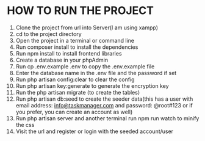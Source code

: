 

# HOW TO RUN THE PROJECT

1. Clone the project from url into Server(I am using xampp)
2. cd to the project directory
3. Open the project in a terminal or command line
4. Run composer install to install the dependencies
5. Run npm install to install frontend libraries
6. Create a database in your phpAdmin
7. Run cp .env.example .env to copy the .env.example file
8. Enter the database name in the .env file and the password if set
9. Run php artisan config:clear to clear the config
10. Run php artisan key:generate to generate the encryption key
11. Run the php artisan migrate (to create the tables)
12. Run php artisan db:seed to create the seeder data(this has a user with email address: info@taskmanager.com and password: @root#123 or if you prefer, you can create an account as well)
13. Run php artisan server and another terminal run npm run watch to minify the css
14. Visit the url and register or login with the seeded account/user












